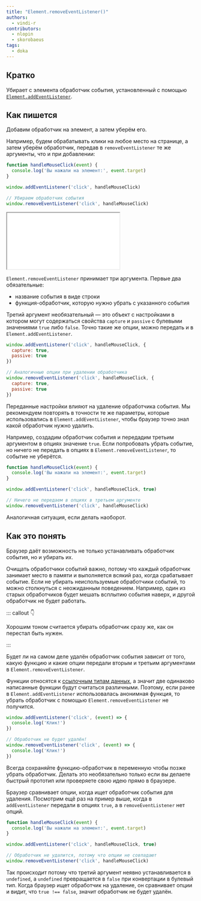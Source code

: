 ```yaml
---
title: "Element.removeEventListener()"
authors:
  - vindi-r
contributors:
  - nlopin
  - skorobaeus
tags:
  - doka
---
```


## Кратко

Убирает с элемента обработчик события, установленный с помощью [`Element.addEventListener`](/js/element-addeventlistener).

## Как пишется

Добавим обработчик на элемент, а затем уберём его.

Например, будем обрабатывать клики на любое место на странице, а затем уберём обработчик, передав в `removeEventListener` те же аргументы, что и при добавлении:

```js
function handleMouseClick(event) {
  console.log('Вы нажали на элемент:', event.target)
}

window.addEventListener('click', handleMouseClick)

// Убираем обработчик события
window.removeEventListener('click', handleMouseClick)
```

<iframe title="Удаление обработчика событий — Element.removeEventListener() — Дока" src="demos/index/"></iframe>

`Element.removeEventListener` принимает три аргумента. Первые два обязательные:

- название события в виде строки
- функция-обработчик, которую нужно убрать с указанного события

Третий аргумент необязательный — это объект с настройками в котором могут содержаться свойства `capture` и `passive` с булевыми значениями `true` либо `false`. Точно такие же опции, можно передать и в `Element.addEventListener`.

```js
window.addEventListener('click', handleMouseClick, {
  capture: true,
  passive: true
})

// Аналогичные опции при удалении обработчика
window.removeEventListener('click', handleMouseClick, {
  capture: true,
  passive: true
})
```

Переданные настройки влияют на удаление обработчика события. Мы рекомендуем повторять в точности те же параметры, которые использовались в `Element.addEventListener`, чтобы браузер точно знал какой обработчик нужно удалить.

Например, создадим обработчик события и передадим третьим аргументом в опциях значение `true`. Если попробовать убрать событие, но ничего не передать в опциях в `Element.removeEventListener`, то событие не уберётся.

```js
function handleMouseClick(event) {
  console.log('Вы нажали на элемент:', event.target)
}

window.addEventListener('click', handleMouseClick, true)

// Ничего не передаем в опциях в третьем аргументе
window.removeEventListener('click', handleMouseClick)
```

Аналогичная ситуация, если делать наоборот.

## Как это понять

Браузер даёт возможность не только устанавливать обработчик события, но и убирать их.

Очищать обработчики событий важно, потому что каждый обработчик занимает место в памяти и выполняется всякий раз, когда срабатывает событие. Если не убирать неиспользуемые обработчики событий, то можно столкнуться с неожиданным поведением. Например, один из старых обработчиков будет мешать всплытию события наверх, и другой обработчик не будет работать.

::: callout 👇

Хорошим тоном считается убирать обработчик сразу же, как он перестал быть нужен.

:::

Будет ли на самом деле удалён обработчик события зависит от того, какую функцию и какие опции передали вторым и третьим аргументами в `Element.removeEventListener`.

Функции относятся к [ссылочным типам данных](/js/ref-type-vs-value-type), а значит две одинаково написанные функции будут считаться различными. Поэтому, если ранее в `Element.addEventListener` использовалась анонимная функция, то убрать обработчик с помощью `Element.removeEventListener` не получится.

```js
window.addEventListener('click', (event) => {
  console.log('Клик!')
})

// Обработчик не будет удалён!
window.removeEventListener('click', (event) => {
  console.log('Клик!')
})
```

Всегда сохраняйте функцию-обработчик в переменную чтобы позже убрать обработчик. Делать это необязательно только если вы делаете быстрый прототип или проверяете свою идею прямо в браузере.

Браузер сравнивает опции, когда ищет обработчик события для удаления. Посмотрим ещё раз на пример выше, когда в `addEventListener` передали в опциях `true`, а в `removeEventListener` нет опций.

```js
function handleMouseClick(event) {
  console.log('Вы нажали на элемент:', event.target)
}

window.addEventListener('click', handleMouseClick, true)

// Обработчик не удалится, потому что опции не совпадают
window.removeEventListener('click', handleMouseClick)
```

Так происходит потому что третий аргумент неявно устанавливается в `undefined`, а `undefined` превращается в `false` при конвертации в булевый тип. Когда браузер ищет обработчик на удаление, он сравнивает опции и видит, что `true !== false`, значит обработчик не будет удалён.
